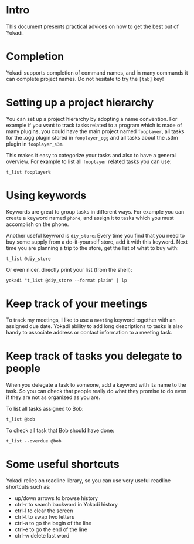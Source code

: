# Intro

This document presents practical advices on how to get the best out of Yokadi.

# Completion

Yokadi supports completion of command names, and in many commands it can
complete project names. Do not hesitate to try the `[tab]` key!

# Setting up a project hierarchy

You can set up a project hierarchy by adopting a name convention. For example if
you want to track tasks related to a program which is made of many plugins, you
could have the main project named `fooplayer`, all tasks for the .ogg plugin
stored in `fooplayer_ogg` and all tasks about the .s3m plugin in
`fooplayer_s3m`.

This makes it easy to categorize your tasks and also to have a general overview.
For example to list all `fooplayer` related tasks you can use:

    t_list fooplayer%

# Using keywords

Keywords are great to group tasks in different ways. For example you can create
a keyword named `phone`, and assign it to tasks which you must accomplish on
the phone.

Another useful keyword is `diy_store`: Every time you find that you need to buy
some supply from a do-it-yourself store, add it with this keyword. Next time you
are planning a trip to the store, get the list of what to buy with:

    t_list @diy_store

Or even nicer, directly print your list (from the shell):

    yokadi "t_list @diy_store --format plain" | lp

# Keep track of your meetings

To track my meetings, I like to use a `meeting` keyword together with an
assigned due date. Yokadi ability to add long descriptions to tasks is also
handy to associate address or contact information to a meeting task.

# Keep track of tasks you delegate to people

When you delegate a task to someone, add a keyword with its name to the task.
So you can check that people really do what they promise to do even if they
are not as organized as you are.

To list all tasks assigned to Bob:

    t_list @bob

To check all task that Bob should have done:

    t_list --overdue @bob

# Some useful shortcuts

Yokadi relies on readline library, so you can use very useful readline
shortcuts such as:

- up/down arrows to browse history
- ctrl-r to search backward in Yokadi history
- ctrl-l to clear the screen
- ctrl-t to swap two letters
- ctrl-a to go the begin of the line
- ctrl-e to go the end of the line
- ctrl-w delete last word

<!-- vim: set ts=4 sw=4 et: -->
